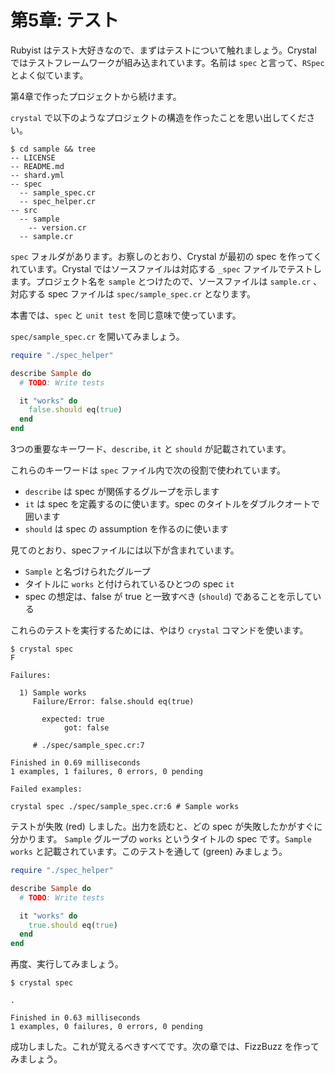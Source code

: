# 第5章: テスト

Rubyist はテスト大好きなので、まずはテストについて触れましょう。Crystal ではテストフレームワークが組み込まれています。名前は `spec` と言って、`RSpec` とよく似ています。

第4章で作ったプロジェクトから続けます。

`crystal` で以下のようなプロジェクトの構造を作ったことを思い出してください。

```text
$ cd sample && tree
-- LICENSE
-- README.md
-- shard.yml
-- spec
  -- sample_spec.cr
  -- spec_helper.cr
-- src
  -- sample
    -- version.cr
  -- sample.cr
```

`spec` フォルダがあります。お察しのとおり、Crystal が最初の spec を作ってくれています。Crystal ではソースファイルは対応する `_spec` ファイルでテストします。プロジェクト名を `sample` とつけたので、ソースファイルは `sample.cr` 、対応する spec ファイルは `spec/sample_spec.cr` となります。

本書では、`spec` と `unit test` を同じ意味で使っています。

`spec/sample_spec.cr` を開いてみましょう。

```ruby
require "./spec_helper"

describe Sample do
  # TODO: Write tests

  it "works" do
    false.should eq(true)
  end
end
```

3つの重要なキーワード、`describe`, `it` と `should` が記載されています。

これらのキーワードは `spec` ファイル内で次の役割で使われています。

* `describe` は spec が関係するグループを示します
* `it` は spec を定義するのに使います。spec のタイトルをダブルクオートで囲います
* `should` は spec の assumption を作るのに使います

見てのとおり、specファイルには以下が含まれています。

* `Sample` と名づけられたグループ
* タイトルに `works` と付けられているひとつの spec `it`
* spec の想定は、false が true と一致すべき \(`should`\) であることを示している

これらのテストを実行するためには、やはり `crystal` コマンドを使います。

```text
$ crystal spec
F

Failures:

  1) Sample works
     Failure/Error: false.should eq(true)

       expected: true
            got: false

     # ./spec/sample_spec.cr:7

Finished in 0.69 milliseconds
1 examples, 1 failures, 0 errors, 0 pending

Failed examples:

crystal spec ./spec/sample_spec.cr:6 # Sample works
```

テストが失敗 \(red\) しました。出力を読むと、どの spec が失敗したかがすぐに分かります。 `Sample` グループの `works` というタイトルの spec です。`Sample works` と記載されています。このテストを通して \(green\) みましょう。

```ruby
require "./spec_helper"

describe Sample do
  # TODO: Write tests

  it "works" do
    true.should eq(true)
  end
end
```

再度、実行してみましょう。

```text
$ crystal spec

.

Finished in 0.63 milliseconds
1 examples, 0 failures, 0 errors, 0 pending
```

成功しました。これが覚えるべきすべてです。次の章では、FizzBuzz を作ってみましょう。